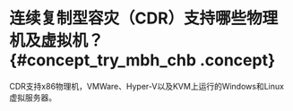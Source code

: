 # 连续复制型容灾（CDR）支持哪些物理机及虚拟机？ {#concept_try_mbh_chb .concept}

CDR支持x86物理机，VMWare、Hyper-V以及KVM上运行的Windows和Linux虚拟服务器。

